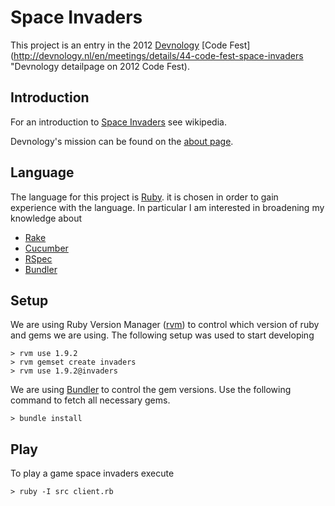Space Invaders
==============

This project is an entry in the 2012 [Devnology](http://devnology.nl/ "Devnology homepage")
[Code Fest](http://devnology.nl/en/meetings/details/44-code-fest-space-invaders "Devnology detailpage on 2012 Code Fest).

Introduction
------------

For an introduction to [Space Invaders](http://en.wikipedia.org/wiki/Space_Invaders "Wikipedia on Space Invaders") see
wikipedia.

Devnology's mission can be found on the [about page](http://devnology.nl/en/about-devnology "About Devnology").

Language
--------

The language for this project is [Ruby](http://www.ruby-lang.org/en/ "The Ruby website").
it is chosen in order to gain experience with the language. In
particular I am interested in broadening my knowledge about

* [Rake](http://rake.rubyforge.org/ "Documentation on Ruby Make")
* [Cucumber](http://cukes.info/ "Cucumber website")
* [RSpec](http://rspec.info/ "Documentation on RSPec")
* [Bundler](http://gembundler.com/ "Bundler website")

Setup
-----

We are using Ruby Version Manager ([rvm](http://beginrescueend.com/ "Documentation on rvm"))
to control which version of ruby and gems we are using. The following
setup was used to start developing

    > rvm use 1.9.2
    > rvm gemset create invaders
    > rvm use 1.9.2@invaders

We are using [Bundler](http://gembundler.com/ "Bundler website") to
control the gem versions. Use the following command to fetch all
necessary gems.

    > bundle install

Play
----

To play a game space invaders execute

    > ruby -I src client.rb